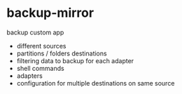# backup-mirror

backup custom app

* different sources
* partitions / folders destinations
* filtering data to backup for each adapter
* shell commands
* adapters
* configuration for multiple destinations on same source
